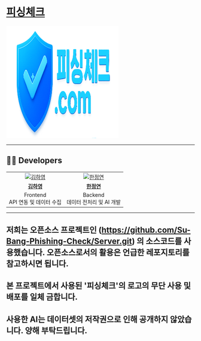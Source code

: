 # [피싱체크](https://피싱체크.com)
 <img src="/Logos/icon4.png" width="300" height="300"/>
 
----------------------------

## 👩‍💻 Developers


<table>
 <tr>
  <td align="center">
      <a href="https://github.com/hy-glory">
        <img src="https://github.com/hy-glory.png" width="150" alt="김하영" />
      </a>
  </td>
  <td align="center">
      <a href="https://github.com/azbayor2">
        <img src="https://github.com/azbayor2.png" width="150" alt="한정연" />
      </a>
  </td>
 </tr>
 <tr>
  <td align="center">
      <a href="https://github.com/hy-glory">
        <b>김하영</b>
      </a>
    </td>
  <td align="center">
      <a href="https://github.com/azbayor2">
        <b>한정연</b>
      </a>
    </td>
 </tr>
 <td align="center">
      <span>Frontend<br>API 연동 및 데이터 수집</span>
    </td>
 <td align="center">
      <span>Backend<br>데이터 전처리 및 AI 개발</span>
    </td>
</table>


---------------------------------------------------

## 저희는 오픈소스 프로젝트인 (https://github.com/Su-Bang-Phishing-Check/Server.git) 의 소스코드를 사용했습니다. 오픈소스로서의 활용은 언급한 레포지토리를 참고하시면 됩니다.
## 본 프로젝트에서 사용된 '피싱체크'의 로고의 무단 사용 및 배포를 일체 금합니다.
## 사용한 AI는 데이터셋의 저작권으로 인해 공개하지 않았습니다. 양해 부탁드립니다.

